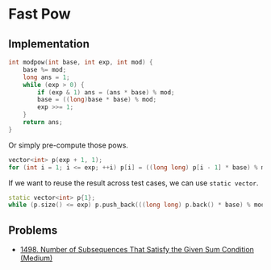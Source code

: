 # Fast Pow

## Implementation

```cpp
int modpow(int base, int exp, int mod) {
    base %= mod;
    long ans = 1;
    while (exp > 0) {
        if (exp & 1) ans = (ans * base) % mod;
        base = ((long)base * base) % mod;
        exp >>= 1;
    }
    return ans;
}
```

Or simply pre-compute those pows.

```cpp
vector<int> p(exp + 1, 1);
for (int i = 1; i <= exp; ++i) p[i] = ((long long) p[i - 1] * base) % mod;
```

If we want to reuse the result across test cases, we can use `static vector`.

```cpp
static vector<int> p{1};
while (p.size() <= exp) p.push_back(((long long) p.back() * base) % mod);
```

## Problems

* [1498. Number of Subsequences That Satisfy the Given Sum Condition \(Medium\)](https://leetcode.com/problems/number-of-subsequences-that-satisfy-the-given-sum-condition/)

